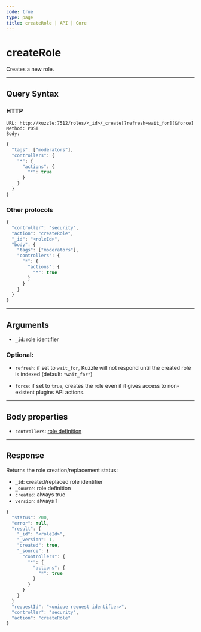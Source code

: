 ```yaml
---
code: true
type: page
title: createRole | API | Core
---
```


# createRole



Creates a new role.

---

## Query Syntax

### HTTP

```http
URL: http://kuzzle:7512/roles/<_id>/_create[?refresh=wait_for][&force]
Method: POST
Body:
```

```js
{
  "tags": ["moderators"],
  "controllers": {
    "*": {
      "actions": {
        "*": true
      }
    }
  }
}
```

### Other protocols

```js
{
  "controller": "security",
  "action": "createRole",
  "_id": "<roleId>",
  "body": {
    "tags": ["moderators"],
    "controllers": {
      "*": {
        "actions": {
          "*": true
        }
      }
    }
  }
}
```

---

## Arguments

- `_id`: role identifier

### Optional:

- `refresh`: if set to `wait_for`, Kuzzle will not respond until the created role is indexed (default: `"wait_for"`)

- `force`: if set to `true`, creates the role even if it gives access to non-existent plugins API actions.

---

## Body properties

- `controllers`: [role definition](/core/2/guides/main-concepts/permissions#roles)

---

## Response

Returns the role creation/replacement status:

- `_id`: created/replaced role identifier
- `_source`: role definition
- `created`: always true
- `version`: always 1

```js
{
  "status": 200,
  "error": null,
  "result": {
    "_id": "<roleId>",
    "_version": 1,
    "created": true,
    "_source": {
      "controllers": {
        "*": {
          "actions": {
            "*": true
          }
        }
      }
    }
  }
  "requestId": "<unique request identifier>",
  "controller": "security",
  "action": "createRole"
}
```
